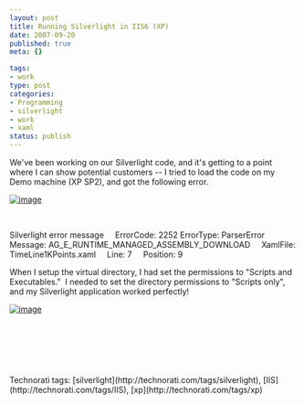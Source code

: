 ```yaml
--- 
layout: post
title: Running Silverlight in IIS6 (XP)
date: 2007-09-20
published: true
meta: {}

tags: 
- work
type: post
categories: 
- Programming
- silverlight
- work
- xaml
status: publish
---
```



We've been working on our Silverlight code, and it's getting to a point where I can show potential customers -- I tried to load the code on my Demo machine (XP SP2), and got the following error.

  

[![image](http://www.andyeick.com/_blogMedia/a17dc7c84a36_F743/image_thumb.png)](http://www.andyeick.com/_blogMedia/a17dc7c84a36_F743/image.png)

  

 

  

Silverlight error message     ErrorCode: 2252     ErrorType: ParserError       Message: AG_E_RUNTIME_MANAGED_ASSEMBLY_DOWNLOAD     XamlFile: TimeLine1KPoints.xaml     Line: 7     Position: 9     

  

When I setup the virtual directory, I had set the permissions to "Scripts and Executables."  I needed to set the directory permissions to "Scripts only", and my Silverlight application worked perfectly! 

  

[![image](http://www.andyeick.com/_blogMedia/a17dc7c84a36_F743/image_thumb_3.png)](http://www.andyeick.com/_blogMedia/a17dc7c84a36_F743/image_3.png) 

  

 

  

 

  

 

  <div class="wlWriterSmartContent" style="padding-right: 0px;padding-left: 0px;padding-bottom: 0px;margin: 0px;padding-top: 0px">Technorati tags: [silverlight](http://technorati.com/tags/silverlight), [IIS](http://technorati.com/tags/IIS), [xp](http://technorati.com/tags/xp)</div>
